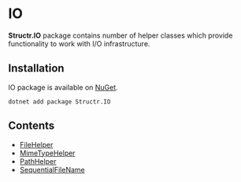# IO

**Structr.IO** package contains number of helper classes which provide functionality to work with I/O infrastructure.

## Installation

IO package is available on [NuGet](https://www.nuget.org/packages/Structr.IO/).

```
dotnet add package Structr.IO
```

## Contents

* [FileHelper](FileHelper.md)
* [MimeTypeHelper](MimeTypeHelper.md)
* [PathHelper](PathHelper.md)
* [SequentialFileName](SequentialFileName.md)